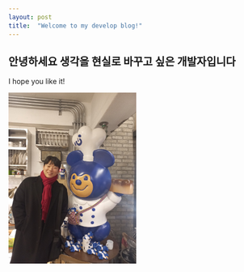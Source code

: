 ```yaml
---
layout: post
title:  "Welcome to my develop blog!"
---
```


## 안녕하세요 생각을 현실로 바꾸고 싶은 개발자입니다  

I hope you like it!

<img src="../images/2024-03-21-Intro/최호진.jpg" alt="최호진" style="zoom:33%;" />
